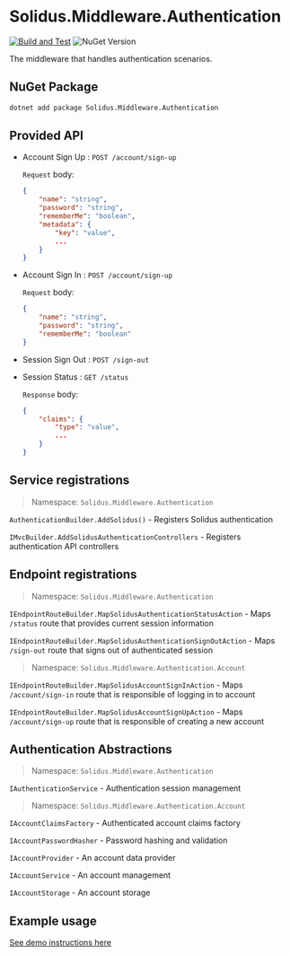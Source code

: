 # Solidus.Middleware.Authentication

[![Build and Test](https://github.com/solidus-framework/Solidus.Test/actions/workflows/build_and_test.yml/badge.svg)](https://github.com/solidus-framework/Solidus.Test/actions/workflows/build_and_test.yml)
![NuGet Version](https://img.shields.io/nuget/v/Solidus.Middleware.Authentication)

The middleware that handles authentication scenarios.

## NuGet Package

```sh
dotnet add package Solidus.Middleware.Authentication
```

## Provided API

* Account Sign Up : `POST /account/sign-up`

    `Request` body:

    ```json
    {
        "name": "string",
        "password": "string",
        "rememberMe": "boolean",
        "metadata": {
            "key": "value",
            ...
        }
    }
    ```

* Account Sign In : `POST /account/sign-up`

    `Request` body:

    ```json
    {
        "name": "string",
        "password": "string",
        "rememberMe": "boolean"
    }
    ```

* Session Sign Out : `POST /sign-out`

* Session Status : `GET /status`

    `Response` body:

    ```json
    {
        "claims": {
            "type": "value",
            ...
        }
    }
    ```

## Service registrations

> Namespace: `Solidus.Middleware.Authentication`

`AuthenticationBuilder.AddSolidus()` - Registers Solidus authentication

`IMvcBuilder.AddSolidusAuthenticationControllers` - Registers authentication API controllers

## Endpoint registrations

> Namespace: `Solidus.Middleware.Authentication`

`IEndpointRouteBuilder.MapSolidusAuthenticationStatusAction` - Maps `/status` route that provides current session information

`IEndpointRouteBuilder.MapSolidusAuthenticationSignOutAction` - Maps `/sign-out` route that signs out of authenticated session

> Namespace: `Solidus.Middleware.Authentication.Account`

`IEndpointRouteBuilder.MapSolidusAccountSignInAction` - Maps `/account/sign-in` route that is responsible of logging in to account

`IEndpointRouteBuilder.MapSolidusAccountSignUpAction` - Maps `/account/sign-up` route that is responsible of creating a new account

## Authentication Abstractions

> Namespace: `Solidus.Middleware.Authentication`

`IAuthenticationService` - Authentication session management

> Namespace: `Solidus.Middleware.Authentication.Account`

`IAccountClaimsFactory` - Authenticated account claims factory

`IAccountPasswordHasher` - Password hashing and validation

`IAccountProvider` - An account data provider

`IAccountService` - An account management

`IAccountStorage` - An account storage

## Example usage

[See demo instructions here](https://github.com/solidus-framework/Solidus.Middleware.Authentication/blob/main/DEMO.md)
